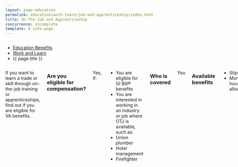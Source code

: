 ```yaml
---
layout: page-education
permalink: education/work-learn/job-and-apprenticeship/index.html
title: On-The-Job and Apprenticeship
concurrence: incomplete
template: 6-info-page
---
```


<div class="splash" markdown="0">
<div class="row" markdown="0">
<div class="small-12 columns" markdown="0">

<ul class="breadcrumbs" role="menubar" aria-label="Primary">
<li class="parent"><a href="{{ site.url }}/education/">Education Benefits</a></li>
<li class="parent"><a href="{{ site.url }}/education/work-learn/">Work and Learn</a></li>
<li class="active">{{ page.title }}</li>
</ul>

</div>
</div>
</div>

<div class="main" role="main" markdown="0">

<!--<div class="action-bar">
  <div class="row">
    <div class="small-12 columns">
      
    </div>
  </div>  
</div>-->

<div class="section one" markdown="0">
<div class="primary" markdown="0">
<div class="row" markdown="0">
<div class="small-12 columns" markdown="1">

If you want to learn a trade or skill through on-the-job training or apprenticeships, find out if you are eligible for VA benefits. 

### Are you eligible for compensation?

Yes, if: 
-	You are eligible for GI Bill® benefits
-	You are interested in working in an industry or job where OTJ is available, such as:
-	Union plumber
-	Hotel management
-	Firefighter

### Who is covered
You

### Available benefits
-	Stipend
-	Monthly housing allowance

### How it works
Participation in these programs generally involves your entering into a training contract for a specific amount of time with an employer or union. During training you will likely receive a salary from the employer or union, which typically increases as your skills increase. At the end of your training period, you will get a job certification or journeyman status. 

Veterans in an approved program can use their GI Bill® benefit and receive a tax-free stipend. The Post-9/11 GI Bill® stipend is the equivalent of the Monthly Housing Allowance (MHA) of an E-5 with dependents, which is paid in addition to the entry-level wage. Take a look at the [OJT Fact Sheet for more information](http://www.benefits.va.gov/gibill/docs/factsheets/OJT_Factsheet.pdf).

VA issues GI Bill® payments each month after receiving verification of your hours from your employer or union. 

Your payment varies depending on the GI Bill® program. View the [payment rates](http://www.benefits.va.gov/gibill/resources/benefits_resources/rate_tables.asp) for your GI Bill® program.

***Post-9/11 GI Bill® recipients. The payment rates are as follows:***
- You will receive 100% of your applicable MHA during the first six months of training in these increments:
- 80% of your applicable MHA during the second six months of training
- 60% of your applicable MHA during the third six months of training
- 40% of your applicable MHA during the fourth six months of training
- 20% of your applicable MHA during the remainder of the training
- You will receive up to $83 per month for books and supplies.

***All other GI Bill® programs. For all other GI Bill® programs, the payment rates are as follows:***
- 75% of the full-time GI Bill® rate for the first six months of training
- 55% of the full-time GI Bill® rate for the second six months of training
- 35% of the full-time GI Bill® rate for the remainder of the training program


**Exception:** OJT is not available if you are an active-duty Service Member, or to spouses using a transferred benefit. 


</div>
</div>
</div>

</div>
